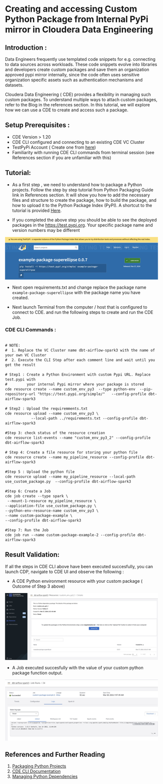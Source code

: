 Creating and accessing Custom Python Package from Internal PyPi mirror in Cloudera Data Engineering
===
## Introduction :

Data Engineers frequently use templated code snippets for e.g. connecting to data sources across workloads. These code snippets evolve into libraries and developers create custom packages and save them an organization approved pypi mirror internally, since the code often uses sensitive organization specific assets such as authentication mechanisms and datasets.  

Cloudera Data Engineering ( CDE) provides a flexibility in managing such custom packages. To understand multiple ways to attach custom packages, refer to the Blog in the references section. In this tutorial, we will explore how we can use a CDE to create and access such a package. 

## Setup Prerequisites :
- CDE Version  > 1.20
- CDE CLI configured and connecting to an existing CDE VC Cluster
- TestPyPi Account ( Create one from [here](https://test.pypi.org/account/register/))
- Familiarity with running CDE CLI commands from terminal session (see References section if you are unfamiliar with this)


## Tutorial: 
* As a first step , we need to understand how to package a Python projects. Follow the step by step tutorial from Python Packaging Guide link in References section.  It will show you how to add the necessary files and structure to create the package, how to build the package, and how to upload it to the Python Package Index (PyPI). A shortcut to the tutorial is provided [Here](https://packaging.python.org/en/latest/tutorials/packaging-projects/).

* If you completed the above step you should be able to see the deployed packages in the https://test.pypi.org. Your specific package name and version numbers may be different 

![A Custom Pypi Package](./img/TestPyPi.jpg)
  
  
* Next open requirements.txt and change replace the package name `example-package-superellipse` with the package name you have created. 

* Next launch Terminal from the computer / host that is configured to connect to CDE. and run the following steps to create and run the CDE Job. 
  

### CDE CLI Commands :

  
```

# NOTE: 
#  1. Replace the VC Cluster name dbt-airflow-spark3 with the name of your own VC Cluster
#  2. Execute the CLI Step after each comment line and wait until you get the result

# Step1 : Create a Python Environment with custom Pypi URL. Replace test.pypi with 
#         your internal Pypi mirror where your package is stored
cde resource create --name custom_env_py3  --type python-env  --pip-repository-url "https://test.pypi.org/simple/"   --config-profile dbt-airflow-spark3

# Step2 : Upload the requiremments.txt
cde resource upload --name custom_env_py3 \
            --local-path ../requirements.txt --config-profile dbt-airflow-spark3

#Step 3: check status of the resource creation
cde resource list-events --name "custom_env_py3_2" --config-profile dbt-airflow-spark3

# Step 4: Create a file resource for storing your python file
cde resource create --name my_pipeline_resource --config-profile dbt-airflow-spark3   

#Step 5 : Upload the python file
cde resource upload --name my_pipeline_resource --local-path use_custom_package.py  --config-profile dbt-airflow-spark3 

#Step 6: Create a Job
cde job create --type spark \
 --mount-1-resource my_pipeline_resource \
--application-file use_custom_package.py \
--python-env-resource-name custom_env_py3 \
--name custom-package-example \
--config-profile dbt-airflow-spark3

#Step 7: Run the Job
cde job run --name custom-package-example-2 --config-profile dbt-airflow-spark3 
```
## Result Validation:
If all the steps in CDE CLI above have been executed succesfully, you can launch CDP, navigate to  CDE UI and observe the following :

* A CDE Python environment resource with your custom package ( Outcome of Step 3 above)
  
![Custom Python Resource](img/Custom-py-env.jpg)
  
* A Job executed succesfully with the value of your custom python package function output. 
  

![Job Output](img/job-output.jpg)
  

## References and Further Reading
1. [Packaging Python Projects](https://packaging.python.org/en/latest/tutorials/packaging-projects/)
2. [CDE CLI Documentation](https://docs.cloudera.com/data-engineering/cloud/cli-access/topics/cde-cli.html)
2. [Managing Python Dependencies](https://blog.cloudera.com/managing-python-dependencies-for-spark-workloads-in-cloudera-data-engineering/)